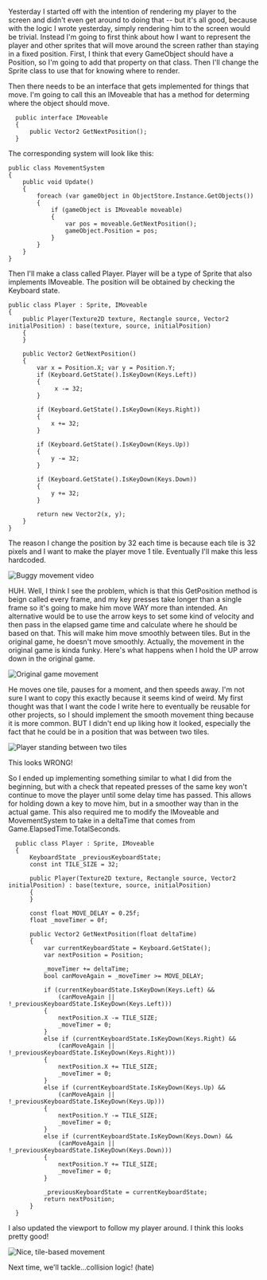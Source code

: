 Yesterday I started off with the intention of rendering my player to the screen and didn't even get around to doing that -- but it's all good, because with the logic I wrote yesterday, simply rendering him to the screen would be trivial. Instead I'm going to first think about how I want to represent the player and other sprites that will move around the screen rather than staying in a fixed position. First, I think that every GameObject should have a Position, so I'm going to add that property on that class. Then I'll change the Sprite class to use that for knowing where to render.

Then there needs to be an interface that gets implemented for things that move. I'm going to call this an IMoveable that has a method for determing where the object should move.
```
  public interface IMoveable
  {
      public Vector2 GetNextPosition();
  }
```
The corresponding system will look like this:
```
public class MovementSystem
{
    public void Update()
    {
        foreach (var gameObject in ObjectStore.Instance.GetObjects())
        {
            if (gameObject is IMoveable moveable)
            {
                var pos = moveable.GetNextPosition();
                gameObject.Position = pos;
            }
        }
    }
}
```
Then I'll make a class called Player. Player will be a type of Sprite that also implements IMoveable. The position will be obtained by checking the Keyboard state.
```
public class Player : Sprite, IMoveable
{
    public Player(Texture2D texture, Rectangle source, Vector2 initialPosition) : base(texture, source, initialPosition)
    {
    }

    public Vector2 GetNextPosition()
    {
        var x = Position.X; var y = Position.Y;
        if (Keyboard.GetState().IsKeyDown(Keys.Left))
        {
             x -= 32;
        }

        if (Keyboard.GetState().IsKeyDown(Keys.Right))
        {
            x += 32;
        }

        if (Keyboard.GetState().IsKeyDown(Keys.Up))
        {
            y -= 32;
        }

        if (Keyboard.GetState().IsKeyDown(Keys.Down))
        {
            y += 32;
        }

        return new Vector2(x, y);
    }
}
```
The reason I change the position by 32 each time is because each tile is 32 pixels and I want to make the player move 1 tile. Eventually I'll make this less hardcoded.

![Buggy movement video](https://toricook.github.io/cotw-devlog/assets/movement_bug.gif)

HUH. Well, I think I see the problem, which is that this GetPosition method is beign called every frame, and my key presses take longer than a single frame so it's going to make him move WAY more than intended. An alternative would be to use the arrow keys to set some kind of velocity and then pass in the elapsed game time and calculate where he should be based on that. This will make him move smoothly between tiles. But in the original game, he doesn't move smoothly. Actually, the movement in the original game is kinda funky. Here's what happens when I hold the UP arrow down in the original game.

![Original game movement](https://toricook.github.io/cotw-devlog/assets/real_game_movement.gif)

He moves one tile, pauses for a moment, and then speeds away. I'm not sure I want to copy this exactly because it seems kind of weird. My first thought was that I want the code I write here to eventually be reusable for other projects, so I should implement the smooth movement thing because it is more common. BUT I didn't end up liking how it looked, especially the fact that he could be in a position that was between two tiles.

![Player standing between two tiles](https://toricook.github.io/cotw-devlog/assets/bad.PNG)

This looks WRONG!

So I ended up implementing something similar to what I did from the beginning, but with a check that repeated presses of the same key won't continue to move the player until some delay time has passed. This allows for holding down a key to move him, but in a smoother way than in the actual game. This also required me to modify the IMoveable and MovementSystem to take in a deltaTime that comes from Game.ElapsedTime.TotalSeconds.
```
  public class Player : Sprite, IMoveable
  {
      KeyboardState _previousKeyboardState;
      const int TILE_SIZE = 32;

      public Player(Texture2D texture, Rectangle source, Vector2 initialPosition) : base(texture, source, initialPosition)
      {
      }

      const float MOVE_DELAY = 0.25f;
      float _moveTimer = 0f;

      public Vector2 GetNextPosition(float deltaTime)
      {
          var currentKeyboardState = Keyboard.GetState();
          var nextPosition = Position;

          _moveTimer += deltaTime;
          bool canMoveAgain = _moveTimer >= MOVE_DELAY;

          if (currentKeyboardState.IsKeyDown(Keys.Left) &&
              (canMoveAgain || !_previousKeyboardState.IsKeyDown(Keys.Left)))
          {
              nextPosition.X -= TILE_SIZE;
              _moveTimer = 0;
          }
          else if (currentKeyboardState.IsKeyDown(Keys.Right) &&
              (canMoveAgain || !_previousKeyboardState.IsKeyDown(Keys.Right)))
          {
              nextPosition.X += TILE_SIZE;
              _moveTimer = 0;
          }
          else if (currentKeyboardState.IsKeyDown(Keys.Up) &&
              (canMoveAgain || !_previousKeyboardState.IsKeyDown(Keys.Up)))
          {
              nextPosition.Y -= TILE_SIZE;
              _moveTimer = 0;
          }
          else if (currentKeyboardState.IsKeyDown(Keys.Down) &&
              (canMoveAgain || !_previousKeyboardState.IsKeyDown(Keys.Down)))
          {
              nextPosition.Y += TILE_SIZE;
              _moveTimer = 0;
          }

          _previousKeyboardState = currentKeyboardState;
          return nextPosition;
      }
  }
```
I also updated the viewport to follow my player around. I think this looks pretty good!

![Nice, tile-based movement](https://toricook.github.io/cotw-devlog/assets/final_movement.gif)

Next time, we'll tackle...collision logic! (hate)


